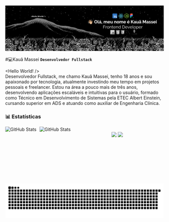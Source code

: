 ![Image](https://github.com/kauamassei/kauamassei/blob/main/headergithubkauamassei.png)

#💻Kauã Massei
**`Desenvolvedor Fullstack`**

<Hello World! /> 
<br>
Desenvolvedor Fullstack, me chamo Kauã Massei, tenho 18 anos e sou apaixonado por tecnologia, atualmente investindo meu tempo em projetos pessoais e freelancer. Estou na área a pouco mais de três anos, desenvolvendo aplicações escaláveis e intuitivas para o usuário, formado como Técnico em Desenvolvimento de Sistemas pela ETEC Albert Einstein, cursando superior em ADS e atuando como auxiliar de Engenharia Clínica.

### 📊 Estatísticas

<p>
  <img 
    align="left" 
    alt="GitHub Stats" 
    height="180" 
    style="padding-right: 10px;" 
    src="https://github-readme-stats.vercel.app/api?username=kauamassei&show_icons=true&theme=tokyonight&include_all_commits=true&locale=pt-br" 
  />

<img 
      align="left" 
      alt="GitHub Stats" 
      height="180" 
      src="https://github-readme-stats.vercel.app/api/top-langs/?username=kauamassei&theme=tokyonight&layout=compact&custom_title=Tecnologias&langs_count=9" 
  />

</p>
<br>
<div align="center"> 
    <a href="https://www.instagram.com/kauamassei/" target="_blank" ><img src="https://img.shields.io/badge/-Instagram-%23E4405F?style=for-the-badge&logo=instagram&logoColor=white" target="_blank"></a>
    <a href="https://www.linkedin.com/in/kauamassei/"><img src="https://img.shields.io/badge/-LinkedIn-%230077B5?style=for-the-badge&logo=linkedin&logoColor=white" target="_blank"></a>
</div>

<img src="https://raw.githubusercontent.com/kauamassei/kauamassei/output/snake.svg" alt="Snake animation" />

